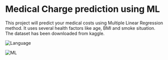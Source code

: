 # Medical Charge prediction using ML

This project will predict your medical costs using Multiple Linear Regression method. It uses several health factors like age, BMI and smoke situation. The dataset has been downloaded from kaggle.




![Language](https://img.shields.io/badge/Language-Python-blue)

![ML](https://img.shields.io/badge/Machine_Learning-green)